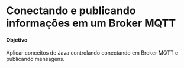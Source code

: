 # Conectando e publicando informações em um Broker MQTT

#### Objetivo
Aplicar conceitos de Java controlando conectando em Broker MQTT e publicando mensagens.
